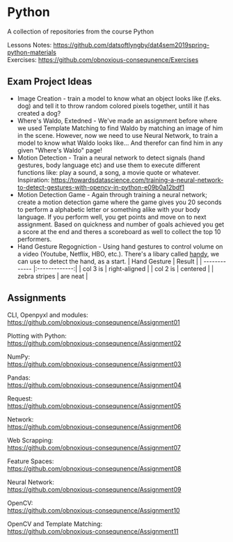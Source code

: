 # Python
A collection of repositories from the course Python  

Lessons Notes: https://github.com/datsoftlyngby/dat4sem2019spring-python-materials    
Exercises: https://github.com/obnoxious-consequnence/Exercises  

## Exam Project Ideas
- Image Creation - train a model to know what an object looks like (f.eks. dog) and tell it to throw random colored pixels together, untill it has created a dog?
- Where's Waldo, Extedned - We've made an assignment before where we used Template Matching to find Waldo by matching an image of him in the scene. However, now we need to use Neural Network, to train a model to know what Waldo looks like... And therefor can find him in any given "Where's Waldo" page!
- Motion Detection - Train a neural network to detect signals (hand gestures, body language etc) and use them to execute different functions like: play a sound, a song, a movie quote or whatever. Inspiration: https://towardsdatascience.com/training-a-neural-network-to-detect-gestures-with-opencv-in-python-e09b0a12bdf1
- Motion Detection Game - Again through training a neural network; create a motion detection game where the game gives you 20 seconds to perform a alphabetic letter or something alike with your body language. If you perform well, you get points and move on to next assignment. Based on quickness and number of goals achieved you get a score at the end and theres a scoreboard as well to collect the top 10 performers.
- Hand Gesture Regogniction - Using hand gestures to control volume on a video (Youtube, Netflix, HBO, etc.). There's a libary called  [handy](https://pypi.org/project/handy/), we can use to detect the hand, as a start. 
| Hand Gesture        | Result |
| ------------- |:-------------:|
| col 3 is      | right-aligned |
| col 2 is      | centered      |
| zebra stripes | are neat      |



## Assignments   
CLI, Openpyxl and modules:   
https://github.com/obnoxious-consequnence/Assignment01  

Plotting with Python:   
https://github.com/obnoxious-consequnence/Assignment02  

NumPy:   
https://github.com/obnoxious-consequnence/Assignment03

Pandas:  
https://github.com/obnoxious-consequnence/Assignment04

Request:  
https://github.com/obnoxious-consequnence/Assignment05  

Network:  
https://github.com/obnoxious-consequnence/Assignment06  

Web Scrapping:  
https://github.com/obnoxious-consequnence/Assignment07  

Feature Spaces:  
https://github.com/obnoxious-consequnence/Assignment08    

Neural Network:  
https://github.com/obnoxious-consequnence/Assignment09    

OpenCV:   
https://github.com/obnoxious-consequnence/Assignment10

OpenCV and Template Matching:  
https://github.com/obnoxious-consequnence/Assignment11
